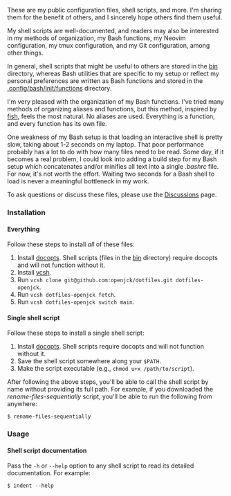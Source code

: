 These are my public configuration files, shell scripts, and more. I'm sharing
them for the benefit of others, and I sincerely hope others find them useful.

My shell scripts are well-documented, and readers may also be interested in my
methods of organization, my Bash functions, my Neovim configuration, my tmux
configuration, and my Git configuration, among other things.

In general, shell scripts that might be useful to others are stored in the
[bin](bin) directory, whereas Bash utilities that are specific to my setup or
reflect my personal preferences are written as Bash functions and stored in the
[.config/bash/init/functions](.config/bash/init/functions) directory.

I'm very pleased with the organization of my Bash functions. I've tried many
methods of organizing aliases and functions, but this method, inspired by
[fish](https://github.com/fish-shell/fish-shell), feels the most natural. No
aliases are used. Everything is a function, and every function has its own file.

One weakness of my Bash setup is that loading an interactive shell is pretty
slow, taking about 1-2 seconds on my laptop. That poor performance probably has
a lot to do with how many files need to be read. Some day, if it becomes a real
problem, I could look into adding a build step for my Bash setup which
concatenates and/or minifies all text into a single _.bashrc_ file. For now,
it's not worth the effort. Waiting two seconds for a Bash shell to load is never
a meaningful bottleneck in my work.

To ask questions or discuss these files, please use the
[Discussions](https://github.com/openjck/dotfiles/discussions) page.

### Installation

#### Everything

Follow these steps to install _all_ of these files:

1. Install [docopts](https://github.com/docopt/docopts). Shell scripts (files in
   the [bin](bin) directory) require docopts and will not function without it.
2. Install [vcsh](https://github.com/RichiH/vcsh).
3. Run `vcsh clone git@github.com:openjck/dotfiles.git dotfiles-openjck`.
4. Run `vcsh dotfiles-openjck fetch`.
5. Run `vcsh dotfiles-openjck switch main`.

#### Single shell script

Follow these steps to install a single shell script:

1. Install [docopts](https://github.com/docopt/docopts). Shell scripts require
   docopts and will not function without it.
2. Save the shell script somewhere along your `$PATH`.
3. Make the script executable (e.g., `chmod u+x /path/to/script`).

After following the above steps, you'll be able to call the shell script by name
without providing its full path. For example, if you downloaded the
_rename-files-sequentially_ script, you'll be able to run the following from
anywhere:

```
$ rename-files-sequentially
```

### Usage

#### Shell script documentation

Pass the `-h` or `--help` option to any shell script to read its detailed
documentation. For example:

```shell
$ indent --help
```
